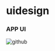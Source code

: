 # uidesign
### APP UI   
![github](https://github.com/yu-yang-halo/uidesign/blob/master/app_design.png "设计图")  
